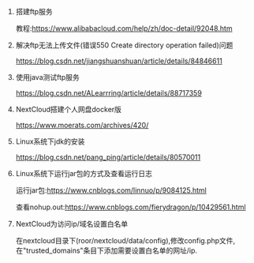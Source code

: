 1. 搭建ftp服务

   教程:https://www.alibabacloud.com/help/zh/doc-detail/92048.htm

2. 解决ftp无法上传文件(错误550 Create directory operation failed)问题

   https://blog.csdn.net/jiangshuanshuan/article/details/84846611

3. 使用java测试ftp服务

   https://blog.csdn.net/ALearrring/article/details/88717359

4. NextCloud搭建个人网盘docker版

   https://www.moerats.com/archives/420/
   
5. Linux系统下jdk的安装

   https://blog.csdn.net/pang_ping/article/details/80570011

6. Linux系统下运行jar包的方式及查看运行日志

   运行jar包:https://www.cnblogs.com/linnuo/p/9084125.html

   查看nohup.out:https://www.cnblogs.com/fierydragon/p/10429561.html
   
7. NextCloud为访问ip/域名设置白名单

   在nextcloud目录下(roor/nextcloud/data/config),修改config.php文件,在"trusted_domains"条目下添加需要设置白名单的网址/ip.

   





